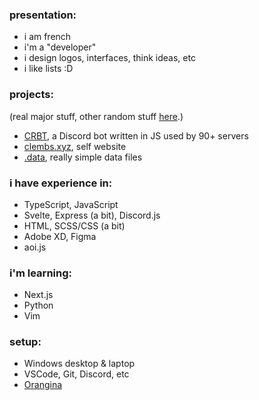 ### presentation:
- i am french
- i'm a "developer"
- i design logos, interfaces, think ideas, etc
- i like lists :D

### projects:
(real major stuff, other random stuff [here](https://clembs.xyz/all).)
- [CRBT](https://crbt.ga), a Discord bot written in JS used by 90+ servers
- [clembs.xyz](https://clembs.xyz), self website
- [.data](https://github.com/Clembs/data), really simple data files

### i have experience in:
- TypeScript, JavaScript
- Svelte, Express (a bit), Discord.js
- HTML, SCSS/CSS (a bit)
- Adobe XD, Figma
- aoi.js

### i'm learning:
- Next.js
- Python
- Vim

### setup:
- Windows desktop & laptop
- VSCode, Git, Discord, etc
- [Orangina](https://en.wikipedia.org/wiki/Orangina)
